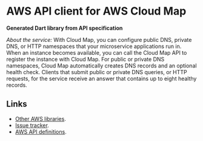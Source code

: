 # AWS API client for AWS Cloud Map

**Generated Dart library from API specification**

*About the service:*
With Cloud Map, you can configure public DNS, private DNS, or HTTP
namespaces that your microservice applications run in. When an instance
becomes available, you can call the Cloud Map API to register the instance
with Cloud Map. For public or private DNS namespaces, Cloud Map
automatically creates DNS records and an optional health check. Clients that
submit public or private DNS queries, or HTTP requests, for the service
receive an answer that contains up to eight healthy records.

## Links

- [Other AWS libraries](https://github.com/agilord/aws_client/tree/master/generated).
- [Issue tracker](https://github.com/agilord/aws_client/issues).
- [AWS API definitions](https://github.com/aws/aws-sdk-js/tree/master/apis).
